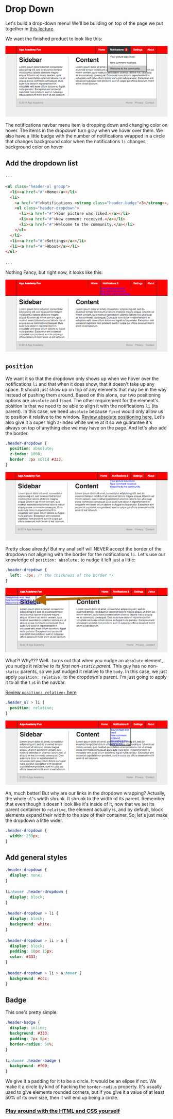 # Drop Down

Let's build a drop-down menu! We'll be building on top of the page we put
together in [this lecture](../06-layout/README.md).

We want the finished product to look like this:

![Finished](./dropdown-finished.png)

The notifications navbar menu item is dropping down and changing color on
hover. The items in the dropdown turn gray when we hover over them. We also
have a little badge with the number of notifications wrapped in a circle that
changes background color when the notifications `li` changes background color
on hover

## Add the dropdown list

```html
...

<ul class="header-ul group">
  <li><a href="#">Home</a></li>
  <li>
    <a href="#">Notifications <strong class="header-badge">3</strong></a>
    <ul class="header-dropdown">
      <li><a href="#">Your picture was liked.</a></li>
      <li><a href="#">New comment received.</a></li>
      <li><a href="#">Welcome to the community.</a></li>
    </ul>
  </li>
  <li><a href="#">Settings</a></li>
  <li><a href="#">About</a></li>
</ul>

...

```

Nothing Fancy, but right now, it looks like this:

![no styles](./no-styles.png)

## `position`

We want it so that the dropdown only shows up when we hover over the
notifications `li` and that when it does show, that it doesn't take up any
space. It should just show up on top of any elements that may be in the way
instead of pushing them around. Based on this alone, our two positioning
options are `absolute` and `fixed`. The other requirement for the element's
position is that we need to be able to align it with the notifications `li`
(its parent). In this case, we need `absolute` because `fixed` would only allow
us to position it relative to the window. [Review absolute positioning here.](./05-positioning/README.md#position-absolute)
Let's also give it a super high z-index white we're at it so we guarantee it's
always on top of anything else we may have on the page. And let's also add the
border.

```css
.header-dropdown {
  position: absolute;
  z-index: 1000;
  border: 3px solid #333;
}
```

![Dropdown position absolute](./dropdown-position-absolute.png)

Pretty close already! But my anal self will NEVER accept the border of the
dropdown not aligning with the border for the notifications `li`. Let's use our
knowledge of `position: absolute;` to nudge it left just a little:

```css
.header-dropdown {
  left: -3px; /* the thickness of the border */
}
```

![Absolutely jumpy](./absolutely-jumpy.png)

What?! Why??? Well.. turns out that when you nudge an `absolute` element, you
nudge it *relative to its first non-`static` parent.* This guy has no
non-`static` parents, so we just nudged it relative to the `body`. In this
case, we just apply `position: relative;` to the dropdown's parent. I'm just
going to apply it to all the `li`s in the navbar.

[Review `position: relative;` here](./05-positioning/README.md#position-relative)

```css
.header_ul > li {
  position: relative;
}
```

![Relativized](./relativized.png)

Ah, much better! But why are our links in the dropdown wrapping? Actually, the
whole `ul`'s width shrunk. It shrunk to the width of its parent. Remember that
even though it doesn't look like it's inside of it, now that we set its parent
container to `relative`, the element actually is, and by default, block
elements expand their width to the size of their container. So, let's just make
the dropdown a little wider.

```css
.header-dropdown {
  width: 250px;
}
```

## Add general styles

```css
.header-dropdown {
  display: none;
}

li:hover .header-dropdown {
  display: block;
}

.header-dropdown > li {
  display: block;
  background: white;
}

.header-dropdown > li > a {
  display: block;
  padding: 10px 15px;
  color: #333;
}

.header-dropdown > li > a:hover {
  background: #ccc;
}
```

## Badge

This one's pretty simple.

```css
.header-badge {
  display: inline;
  background: #333;
  padding: 2px 8px;
  border-radius: 50%;
}

li:hover .header-badge {
  background: #f00;
}
```

We give it a padding for it to be a circle. It would be an elipse if not. We
make it a circle by kind of hacking the `border-radius` property. It's usually
used to give elements rounded corners, but if you give it a value of at least
50% of its own size, then it will end up being a circle.

### [Play around with the HTML and CSS yourself][example]
[example]: ./example.html
